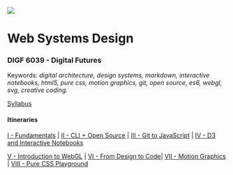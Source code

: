 ![][image-1]

# Web Systems Design
### DIGF 6039 - Digital Futures

Keywords: *digital architecture, design systems, markdown, interactive notebooks, html5, pure css, motion graphics, git, open source, es6, webgl, svg, creative coding.*

[Syllabus][1]

#### Itineraries

[I - Fundamentals][2] | [II - CLI + Open Source][3] | [III - Git to JavaScript][4] | [IV - D3 and Interactive Notebooks][5]

[V - Introduction to WebGL][6] | [VI - From Design to Code][7]| [VII - Motion Graphics][8] | [VIII - Pure CSS Playground][9]











[1]:	https://ocadu-web.github.io/syllabus.pdf
[2]:	https://ocadu-web.github.io/itineraries/I-Fundamentals
[3]:	https://ocadu-web.github.io/itineraries/II-CLI-Open-Source
[4]:	https://ocadu-web.github.io/itineraries/III-Git-to-Javascript
[5]:	https://ocadu-web.github.io/itineraries/IV-D3-Interactive-Notebooks
[6]:	https://ocadu-web.github.io/itineraries/V-Introduction-to-WebGL
[7]:	https://ocadu-web.github.io/itineraries/VI-From-Design-to-Code
[8]:	https://ocadu-web.github.io/itineraries/VII-Motion-Graphics
[9]:	https://ocadu-web.github.io/itineraries/VIII-Pure-CSS-Playground

[image-1]:	logo.png
